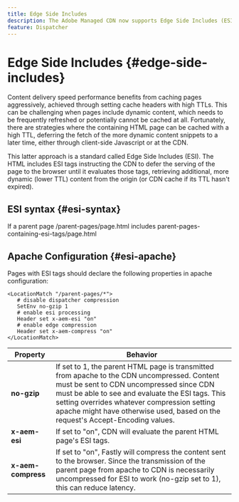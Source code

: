```yaml
---
title: Edge Side Includes
description: The Adobe Managed CDN now supports Edge Side Includes (ESI), a markup language for edge level dynamic web content assembly.
feature: Dispatcher
---
```

# Edge Side Includes {#edge-side-includes}

Content delivery speed performance benefits from caching pages aggressively, achieved through setting cache headers with high TTLs. This can be challenging when pages include dynamic content, which needs to be frequently refreshed or potentially cannot be cached at all. Fortunately, there are strategies where the containing HTML page can be cached with a high TTL, deferring the fetch of the more dynamic content snippets to a later time, either through client-side Javascript or at the CDN.

This latter approach is a standard called Edge Side Includes (ESI). The HTML includes ESI tags instructing the CDN to defer the serving of the page to the browser until it evaluates those tags, retrieving additional, more dynamic (lower TTL) content from the origin (or CDN cache if its TTL hasn't expired).

## ESI syntax {#esi-syntax}

If a parent page /parent-pages/page.html includes parent-pages-containing-esi-tags/page.html

## Apache Configuration {#esi-apache}

Pages with ESI tags should declare the following properties in apache configuration:

```
<LocationMatch "/parent-pages/*">
   # disable dispatcher compression
   SetEnv no-gzip 1
   # enable esi processing
   Header set x-aem-esi "on"
   # enable edge compression
   Header set x-aem-compress "on"
</LocationMatch>

```

| Property      | Behavior |
|-----------|--------------------------|
| **no-gzip** |If set to 1, the parent HTML page is transmitted from apache to the CDN uncompressed. Content must be sent to CDN uncompressed since CDN must be able to see and evaluate the ESI tags. This setting overrides whatever compression setting apache might have otherwise used, based on the request's Accept-Encoding values.|
| **x-aem-esi** |If set to "on", CDN will evaluate the parent HTML page's ESI tags.|
| **x-aem-compress** |If set to "on", Fastly will compress the content sent to the browser. Since the transmission of the parent page from apache to CDN is necessarily uncompressed for ESI to work (no-gzip set to 1), this can reduce latency.|
